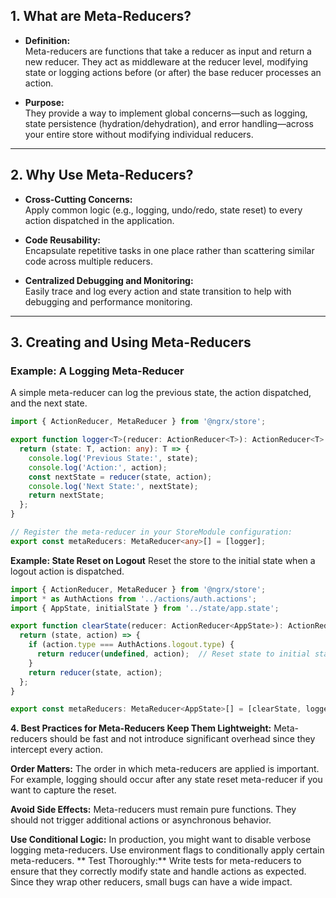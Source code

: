 ## 1. What are Meta-Reducers?

- **Definition:**  
  Meta-reducers are functions that take a reducer as input and return a new reducer. They act as middleware at the reducer level, modifying state or logging actions before (or after) the base reducer processes an action.
  
- **Purpose:**  
  They provide a way to implement global concerns—such as logging, state persistence (hydration/dehydration), and error handling—across your entire store without modifying individual reducers.

---

## 2. Why Use Meta-Reducers?

- **Cross-Cutting Concerns:**  
  Apply common logic (e.g., logging, undo/redo, state reset) to every action dispatched in the application.
  
- **Code Reusability:**  
  Encapsulate repetitive tasks in one place rather than scattering similar code across multiple reducers.
  
- **Centralized Debugging and Monitoring:**  
  Easily trace and log every action and state transition to help with debugging and performance monitoring.

---

## 3. Creating and Using Meta-Reducers

### Example: A Logging Meta-Reducer
A simple meta-reducer can log the previous state, the action dispatched, and the next state.
```typescript
import { ActionReducer, MetaReducer } from '@ngrx/store';

export function logger<T>(reducer: ActionReducer<T>): ActionReducer<T> {
  return (state: T, action: any): T => {
    console.log('Previous State:', state);
    console.log('Action:', action);
    const nextState = reducer(state, action);
    console.log('Next State:', nextState);
    return nextState;
  };
}

// Register the meta-reducer in your StoreModule configuration:
export const metaReducers: MetaReducer<any>[] = [logger];
```

**Example: State Reset on Logout**
Reset the store to the initial state when a logout action is dispatched.

```typescript
import { ActionReducer, MetaReducer } from '@ngrx/store';
import * as AuthActions from '../actions/auth.actions';
import { AppState, initialState } from '../state/app.state';

export function clearState(reducer: ActionReducer<AppState>): ActionReducer<AppState> {
  return (state, action) => {
    if (action.type === AuthActions.logout.type) {
      return reducer(undefined, action);  // Reset state to initial state
    }
    return reducer(state, action);
  };
}

export const metaReducers: MetaReducer<AppState>[] = [clearState, logger]; 
```

**4. Best Practices for Meta-Reducers
Keep Them Lightweight:**
Meta-reducers should be fast and not introduce significant overhead since they intercept every action.

**Order Matters:**
The order in which meta-reducers are applied is important. For example, logging should occur after any state reset meta-reducer if you want to capture the reset.

**Avoid Side Effects:**
Meta-reducers must remain pure functions. They should not trigger additional actions or asynchronous behavior.

**Use Conditional Logic:**
In production, you might want to disable verbose logging meta-reducers. Use environment flags to conditionally apply certain meta-reducers.
**
Test Thoroughly:**
Write tests for meta-reducers to ensure that they correctly modify state and handle actions as expected. Since they wrap other reducers, small bugs can have a wide impact.